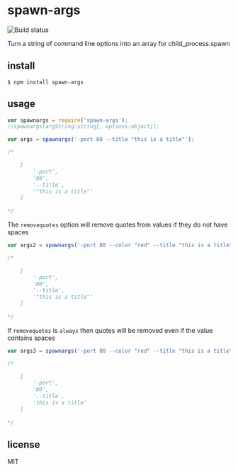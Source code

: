 spawn-args
==========

![Build status](https://api.travis-ci.org/binocarlos/spawn-args.png)

Turn a string of command line options into an array for child_process.spawn

## install

```
$ npm install spawn-args
```

## usage

```js
var spawnargs = require('spawn-args');
//spawnargs(argString:string[, options:object]);

var args = spawnargs('-port 80 --title "this is a title"');

/*

	[
		'-port',
		'80',
		'--title',
		'"this is a title"'
	]
	
*/
```

The `removequotes` option will remove quotes from values if they do not have spaces

```js
var args2 = spawnargs('-port 80 --color "red" --title "this is a title"', { removequotes: true });

/*

	[
		'-port',
		'80',
		'--title',
		'"this is a title"'
	]
	
*/
```

If `removequotes` is `always` then quotes will be removed even if the value contains spaces

```js
var args3 = spawnargs('-port 80 --color "red" --title "this is a title"', { removequotes: 'always' });

/*

	[
		'-port',
		'80',
		'--title',
		'this is a title'
	]
	
*/
```

## license

MIT
